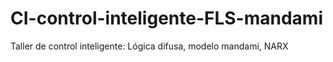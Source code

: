# CI-control-inteligente-FLS-mandami
Taller de control inteligente: Lógica difusa, modelo mandami, NARX 

